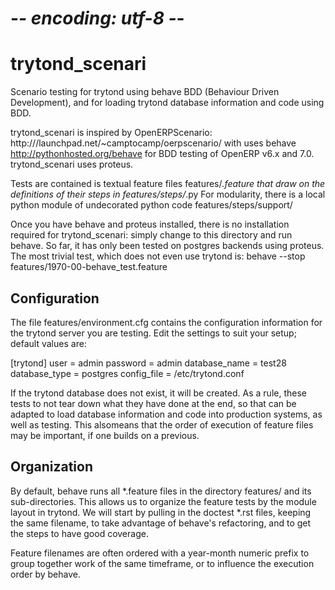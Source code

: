 # -*- encoding: utf-8 -*-

trytond_scenari
===============

Scenario testing for trytond using behave BDD
(Behaviour Driven Development), and for loading 
trytond database information and code using BDD.

trytond_scenari is inspired by OpenERPScenario:
  http:///launchpad.net/~camptocamp/oerpscenario/
with uses behave 
  http://pythonhosted.org/behave
for BDD testing of OpenERP v6.x and 7.0. 
trytond_scenari uses proteus.

Tests are contained is textual feature files
   features/*.feature
that draw on the definitions of their steps in
   features/steps/*.py
For modularity, there is a local python module
of undecorated python code
  features/steps/support/

Once you have behave and proteus installed, there is no 
installation required for trytond_scenari: simply change 
to this directory and run behave. So far, it has only 
been tested on postgres backends using proteus. The
most trivial test, which does not even use trytond is:
  behave --stop features/1970-00-behave_test.feature 


Configuration
-------------

The file features/environment.cfg contains the configuration
information for the trytond server you are testing. Edit the
settings to suit your setup; default values are:

[trytond]
user = admin
password = admin
database_name = test28
database_type = postgres
config_file = /etc/trytond.conf

If the trytond database does not exist, it will be
created.  As a rule, these tests to not tear down
what they have done at the end, so that can be
adapted to load database information and code
into production systems, as well as testing.
This alsomeans that the order of execution of feature
files may be important, if one builds on a previous.

Organization
------------

By default, behave runs all *.feature files in
the directory features/ and its sub-directories.
This allows us to organize the feature tests
by the module layout in trytond. We will start
by pulling in the doctest *.rst files, keeping
the same filename, to take advantage of behave's
refactoring, and to get the steps to have good coverage.

Feature filenames are often ordered with a year-month
numeric prefix to group together work of the same timeframe,
or to influence the execution order by behave.

